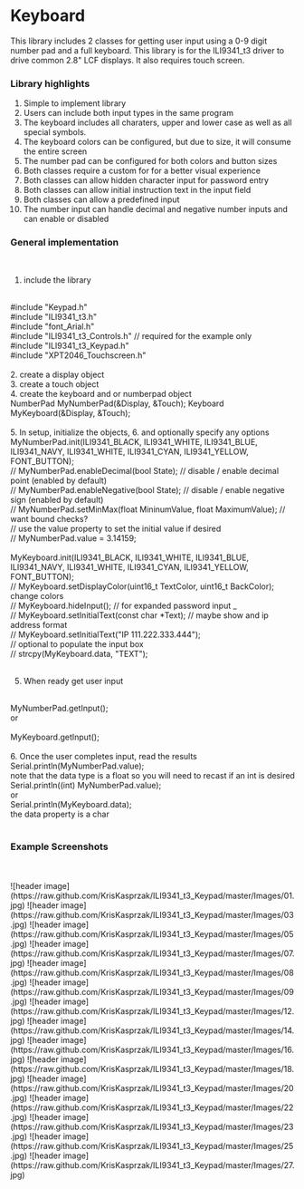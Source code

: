 # Keyboard
This library includes 2 classes for getting user input using a 0-9 digit number pad and a full keyboard. This library is for the ILI9341_t3 driver to drive common 2.8" LCF displays. It also requires touch screen. 
<br>
<b><h3>Library highlights</b></h3>
1. Simple to implement library
2. Users can include both input types in the same program
3. The keyboard includes all charaters, upper and lower case as well as all special symbols.
4. The keyboard colors can be configured, but due to size, it will consume the entire screen
5. The number pad can be configured for both colors and button sizes
6. Both classes require a custom for for a better visual experience
7. Both classes can allow hidden character input for password entry
8. Both classes can allow initial instruction text in the input field
9. Both classes can allow a predefined input 
10. The number input can handle decimal and negative number inputs and can enable or disabled

<b><h3>General implementation</b></h3>
<br>
1. include the library
<br>
#include "Keypad.h"
<br>
#include "ILI9341_t3.h"  
<br>
#include "font_Arial.h" 
<br>
#include "ILI9341_t3_Controls.h" // required for the example only
<br>
#include "ILI9341_t3_Keypad.h"
<br>
#include "XPT2046_Touchscreen.h"
<br>
<br>
2. create a display object
<br>
3. create a touch object
<br>
4. create the keyboard and or numberpad object
<br>
NumberPad MyNumberPad(&Display, &Touch);
Keyboard MyKeyboard(&Display, &Touch);
<br>
<br>
5. In setup, initialize the objects, 6. and optionally specify any options
<br>
MyNumberPad.init(ILI9341_BLACK, ILI9341_WHITE, ILI9341_BLUE, ILI9341_NAVY, ILI9341_WHITE, ILI9341_CYAN, ILI9341_YELLOW, FONT_BUTTON);
<br>
  // MyNumberPad.enableDecimal(bool State); // disable / enable decimal point (enabled by default)
  <br>
  // MyNumberPad.enableNegative(bool State); // disable / enable negative sign (enabled by default)
  <br>
  // MyNumberPad.setMinMax(float MininumValue, float MaximumValue); // want bound checks?
  <br>
  // use the value property to set the initial value if desired
  <br>
  // MyNumberPad.value = 3.14159;
  <br>
  <br>
MyKeyboard.init(ILI9341_BLACK, ILI9341_WHITE, ILI9341_BLUE, ILI9341_NAVY, ILI9341_WHITE, ILI9341_CYAN, ILI9341_YELLOW, FONT_BUTTON);
<br>
  // MyKeyboard.setDisplayColor(uint16_t TextColor, uint16_t BackColor); change colors
  <br>
  // MyKeyboard.hideInput(); // for expanded password input
_  <br>
  // MyKeyboard.setInitialText(const char *Text); // maybe show and ip address format
  <br>
  // MyKeyboard.setInitialText("IP 111.222.333.444");
  <br>
  // optional to populate the input box
  <br>
  // strcpy(MyKeyboard.data, "TEXT");
  <br>
<br>

5. When ready get user input
<br>
MyNumberPad.getInput();
<br>
or
<br>
<br>
MyKeyboard.getInput();
<br>
<br>
6. Once the user completes input, read the results
<br>
Serial.println(MyNumberPad.value);
<br>
note that the data type is a float so you will need to recast if an int is desired
<br>
Serial.println((int) MyNumberPad.value);
<br>
or
<br>
Serial.println(MyKeyboard.data);
<br>
the data property is a char
<br>
<br>
<b><h3>Example Screenshots</b></h3>
<br>
<br>
![header image](https://raw.github.com/KrisKasprzak/ILI9341_t3_Keypad/master/Images/01.jpg)
![header image](https://raw.github.com/KrisKasprzak/ILI9341_t3_Keypad/master/Images/03.jpg)
![header image](https://raw.github.com/KrisKasprzak/ILI9341_t3_Keypad/master/Images/05.jpg)
![header image](https://raw.github.com/KrisKasprzak/ILI9341_t3_Keypad/master/Images/07.jpg)
![header image](https://raw.github.com/KrisKasprzak/ILI9341_t3_Keypad/master/Images/08.jpg)
![header image](https://raw.github.com/KrisKasprzak/ILI9341_t3_Keypad/master/Images/09.jpg)
![header image](https://raw.github.com/KrisKasprzak/ILI9341_t3_Keypad/master/Images/12.jpg)
![header image](https://raw.github.com/KrisKasprzak/ILI9341_t3_Keypad/master/Images/14.jpg)
![header image](https://raw.github.com/KrisKasprzak/ILI9341_t3_Keypad/master/Images/16.jpg)
![header image](https://raw.github.com/KrisKasprzak/ILI9341_t3_Keypad/master/Images/18.jpg)
![header image](https://raw.github.com/KrisKasprzak/ILI9341_t3_Keypad/master/Images/20.jpg)
![header image](https://raw.github.com/KrisKasprzak/ILI9341_t3_Keypad/master/Images/22.jpg)
![header image](https://raw.github.com/KrisKasprzak/ILI9341_t3_Keypad/master/Images/23.jpg)
![header image](https://raw.github.com/KrisKasprzak/ILI9341_t3_Keypad/master/Images/25.jpg)
![header image](https://raw.github.com/KrisKasprzak/ILI9341_t3_Keypad/master/Images/27.jpg)


